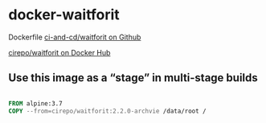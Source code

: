# docker-waitforit

Dockerfile [ci-and-cd/waitforit on Github](https://github.com/ci-and-cd/waitforit)

[cirepo/waitforit on Docker Hub](https://hub.docker.com/r/cirepo/waitforit/)


## Use this image as a “stage” in multi-stage builds

```dockerfile

FROM alpine:3.7
COPY --from=cirepo/waitforit:2.2.0-archvie /data/root /

```
